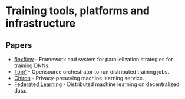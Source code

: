 # Training tools, platforms and infrastructure

## Papers

*  [flexflow](flexflow_training_parallelization.pdf) -  Framework and system for
   parallelization strategies for training DNNs.
*  [TonY](tony_distributed_training.pdf) - Opensource orchestrator to run distributed 
   training jobs.
*  [Chiron](chiron.pdf) - Privacy-preseving machine learning service.
*  [Federated Learning](federated_learning.pdf) - Distributed machine learning on
   decentralized data. 
